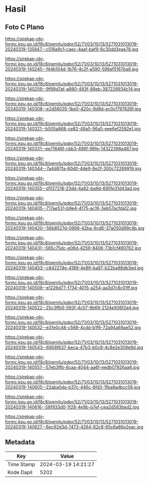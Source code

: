 # Hasil

## Foto C Plano

https://sirekap-obj-formc.kpu.go.id/f8c8/pemilu/pdpr/52/71/03/10/13/5271031013019-20240319-135847--c516a9c1-caec-4aaf-baf9-6c30dd3eae78.jpg

https://sirekap-obj-formc.kpu.go.id/f8c8/pemilu/pdpr/52/71/03/10/13/5271031013019-20240319-140245--f44b104d-1b76-4c2f-a590-596ef5167ba6.jpg

https://sirekap-obj-formc.kpu.go.id/f8c8/pemilu/pdpr/52/71/03/10/13/5271031013019-20240319-140259--9f99d7af-a980-493f-88eb-387226934c14.jpg

https://sirekap-obj-formc.kpu.go.id/f8c8/pemilu/pdpr/52/71/03/10/13/5271031013019-20240319-140308--e2d58035-1be0-420c-9d8d-ec0cf797626f.jpg

https://sirekap-obj-formc.kpu.go.id/f8c8/pemilu/pdpr/52/71/03/10/13/5271031013019-20240319-140321--b505a868-ce82-49a5-96a5-eee6ef2592e1.jpg

https://sirekap-obj-formc.kpu.go.id/f8c8/pemilu/pdpr/52/71/03/10/13/5271031013019-20240319-140331--ee71646f-cbb3-496f-98fe-14322398a487.jpg

https://sirekap-obj-formc.kpu.go.id/f8c8/pemilu/pdpr/52/71/03/10/13/5271031013019-20240319-140344--7a4d87fa-60d0-4de9-8e2f-300c72269919.jpg

https://sirekap-obj-formc.kpu.go.id/f8c8/pemilu/pdpr/52/71/03/10/13/5271031013019-20240319-140355--d1f27218-23dd-4a82-ba9d-695fe31d43ad.jpg

https://sirekap-obj-formc.kpu.go.id/f8c8/pemilu/pdpr/52/71/03/10/13/5271031013019-20240319-140405--717ae531-b9e4-4175-ac19-3eb57acfda12.jpg

https://sirekap-obj-formc.kpu.go.id/f8c8/pemilu/pdpr/52/71/03/10/13/5271031013019-20240319-140420--56b8527d-0999-42ba-9cd6-37a050d99c4b.jpg

https://sirekap-obj-formc.kpu.go.id/f8c8/pemilu/pdpr/52/71/03/10/13/5271031013019-20240319-140431--565c75dc-e06d-4259-8406-73b1cf490762.jpg

https://sirekap-obj-formc.kpu.go.id/f8c8/pemilu/pdpr/52/71/03/10/13/5271031013019-20240319-140453--c842274e-4189-4e89-ba97-b22ba98db3ed.jpg

https://sirekap-obj-formc.kpu.go.id/f8c8/pemilu/pdpr/52/71/03/10/13/5271031013019-20240319-140509--e1226d77-f734-4015-a254-aa3d7c8c01ff.jpg

https://sirekap-obj-formc.kpu.go.id/f8c8/pemilu/pdpr/52/71/03/10/13/5271031013019-20240319-140522--25c3ffb5-593f-4c57-9b69-2124e936f2e4.jpg

https://sirekap-obj-formc.kpu.go.id/f8c8/pemilu/pdpr/52/71/03/10/13/5271031013019-20240319-140532--e31e0c48-c568-4cdd-b1f6-72a94a69ae52.jpg

https://sirekap-obj-formc.kpu.go.id/f8c8/pemilu/pdpr/52/71/03/10/13/5271031013019-20240319-140543--6958f637-beca-47b3-b0c8-4c8e2e309e9d.jpg

https://sirekap-obj-formc.kpu.go.id/f8c8/pemilu/pdpr/52/71/03/10/13/5271031013019-20240319-140557--57eb3ffb-6caa-4044-aa6f-eedb07926aa6.jpg

https://sirekap-obj-formc.kpu.go.id/f8c8/pemilu/pdpr/52/71/03/10/13/5271031013019-20240319-140605--22aba0da-b37c-446c-8fd3-1fba8adbcc58.jpg

https://sirekap-obj-formc.kpu.go.id/f8c8/pemilu/pdpr/52/71/03/10/13/5271031013019-20240319-140616--58f933d0-1f28-4e9b-b7ef-cea2d583bed2.jpg

https://sirekap-obj-formc.kpu.go.id/f8c8/pemilu/pdpr/52/71/03/10/13/5271031013019-20240319-140627--6ec92d3d-7473-4264-82c8-65c6a86e2eac.jpg


## Metadata

| Key        | Value               |
| ---------- | ------------------- |
| Time Stamp | 2024-03-19 14:21:27 |
| Kode Dapil | 5202                |



